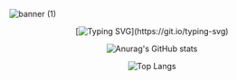 ![banner (1)](https://github.com/Adri22K/Adri22K/assets/168793109/5cd84067-e2ad-4298-946e-6296281e03cc)

<div align="center">

[![Typing SVG](https://readme-typing-svg.demolab.com?font=Pacifico&size=28&duration=3000&pause=1000&color=EDC5F8&center=verdadeiro&vCenter=falso&multiline=true&repeat=verdadeiro&random=falso&width=600&lines=%F0%9F%8C%BA+Hi%2C+welcome+to+my+profile!;+I'm+Adrielle+and+I'm+a+programming+student!)](https://git.io/typing-svg)
</div>





<div align="center">  

![Anurag's GitHub stats](https://github-readme-stats.vercel.app/apiAdri22K=anuraghazra&show_icons=true&theme=dracula)

![Top Langs](https://github-readme-stats.vercel.app/api/top-langs/Adri22K=anuraghazra&layout=compact)

</div>

